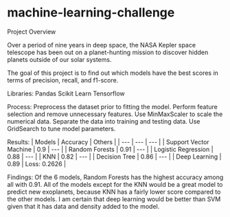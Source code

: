 # machine-learning-challenge

Project Overview

Over a period of nine years in deep space, the NASA Kepler space telescope has been out on a planet-hunting mission to discover hidden planets outside of our solar systems. 

The goal of this project is to find out which models have the best scores in terms of precision, recall, and f1-score. 

Libraries: 
Pandas 
Scikit Learn 
Tensorflow 

Process: 
Preprocess the dataset prior to fitting the model.
Perform feature selection and remove unnecessary features.
Use MinMaxScaler to scale the numerical data.
Separate the data into training and testing data.
Use GridSearch to tune model parameters.


Results: 
| Models | Accuracy | Others |
| --- | --- | --- |
| Support Vector Machine | 0.9 | --- |
| Random Forests | 0.91 | --- |
| Logistic Regression | 0.88 | --- |
| KNN | 0.82 | --- |
| Decision Tree | 0.86 | --- |
| Deep Learning | 0.89 | Loss: 0.2626 |

   

Findings: 
Of the 6 models, Random Forests has the highest accuracy among all with 0.91. All of the models except for the KNN would be a great model to predict new exoplanets, because KNN has a fairly lower score compared to the other models. I am certain that deep learning would be better than SVM given that it has data and density added to the model. 







